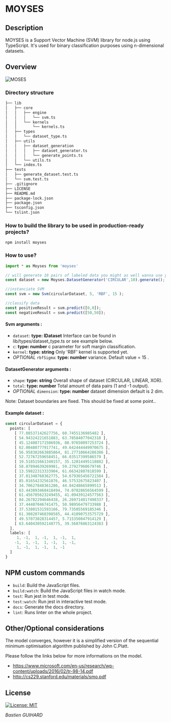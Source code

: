 # MOYSES

## Description

MOYSES is a Support Vector Machine (SVM) library for node.js using TypeScript.
It's used for binary classification purposes using n-dimensional datasets.

## Overview
![MOSES](https://media.giphy.com/media/12Wn7ox4gWevAs/giphy.gif)

### Directory structure 
```bash
├── lib
│   ├── core
│   │   ├── engine
│   │   │   └── svm.ts
│   │   └── kernels
│   │       └── kernels.ts
│   ├── types
│   │   └── dataset_type.ts
│   ├── utils
│   │   ├── dataset_generation
│   │   │   ├── dataset_generator.ts
│   │   │   └── generate_points.ts
│   │   └── utils.ts
│   └── index.ts
├── tests
│   ├── generate_dataset.test.ts
│   └── svm.test.ts
├── .gitignore
├── LICENSE
├── README.md
├── package-lock.json
├── package.json
├── tsconfig.json
└── tslint.json
```

### How to build the library to be used in production-ready projects?

```npm install moyses```

### How to use?

```typescript
import * as Moyses from 'moyses'

// will generate 10 pairs of labeled data you might as well wanna use your own dataset
const dataset = new Moyses.DatasetGenerator('CIRCULAR',10).generate();

//instanciate SVM
const svm = new Svm(circularDataset, 5, 'RBF', 15 );

//classify data
const positiveResult = svm.predict([0,0]);
const negativeResult = svm.predict([50,50]);


```
#### Svm arguments : 
- `dataset`: **type: IDataset** Interface can be found in lib/types/dataset_type.ts or see example below. 
- `c`: **type: number** c parameter for soft margin classification. 
- `kernel`: **type: string** Only 'RBF' kernel is supported yet. 
- *OPTIONAL* `rbfSigma`: **type: number** variance. Default value = 15  . 

#### DatasetGenerator arguments : 
- `shape`: **type: string** Overall shape of dataset (CIRCULAR, LINEAR, XOR). 
- `total`: **type: number** Total amount of data pairs (1 and -1 output). 
- *OPTIONAL* `dimension`: **type: number** dataset dimension default is 2 dim. 

Note: Dataset boundaries are fixed. This should be fixed at some point..


#### Example dataset : 

```typescript
const circularDataset = {
  points: [
    [ 77.08537142627756, 60.7455136985482 ],
    [ 54.94324221651883, 63.78584077042318 ],
    [ 45.124087171506936, 80.97650097253724 ],
    [ 62.00480777917741, 49.642444449970675 ],
    [ 56.958382663885864, 81.27710664286386 ],
    [ 52.72767259658451, 66.03517399586579 ],
    [ 19.518515661340157, 35.12014495118882 ],
    [ 58.87894639269981, 59.27927960679746 ],
    [ 13.59822313333904, 61.66342807818599 ],
    [ 37.01348768362775, 54.679365456721584 ],
    [ 85.01654232561876, 46.57532675823407 ],
    [ 34.70627848361286, 44.84248665899513 ],
    [ 63.443893468418494, 74.07028656564599 ],
    [ 61.456705623249455, 41.09439124577563 ],
    [ 84.26782294646438, 26.269714017498337 ],
    [ 37.44407046741475, 50.98956479733988 ],
    [ 37.53801531593166, 79.73505569185346 ],
    [ 61.308207468398585, 44.41090753575729 ],
    [ 49.57073028314457, 5.715350047914129 ],
    [ 63.640430592148775, 39.56876863124383 ]
  ],
  labels: [
     1, -1,  1, -1,  1, -1,  1,
    -1,  1, -1,  1, -1,  1, -1,
     1, -1,  1, -1,  1, -1
  ]
}
```

## NPM custom commands

- `build`: Build the JavaScript files. 
- `build:watch`: Build the JavaScript files in watch mode. 
- `test`: Run jest in test mode.
- `test:watch`: Run jest in interactive test mode.
- `docs`: Generate the docs directory.
- `lint`: Runs linter on the whole project.


## Other/Optional considerations

The model converges, however it is a simplified version of the sequential minimum optimisation algorithm published by John C.Platt.

Please follow the links below for more informations on the model.

-   https://www.microsoft.com/en-us/research/wp-content/uploads/2016/02/tr-98-14.pdf
-   http://cs229.stanford.edu/materials/smo.pdf

## License

[![License: MIT](https://img.shields.io/badge/License-MIT-yellow.svg)](https://opensource.org/licenses/MIT) 

*Bastien GUIHARD*